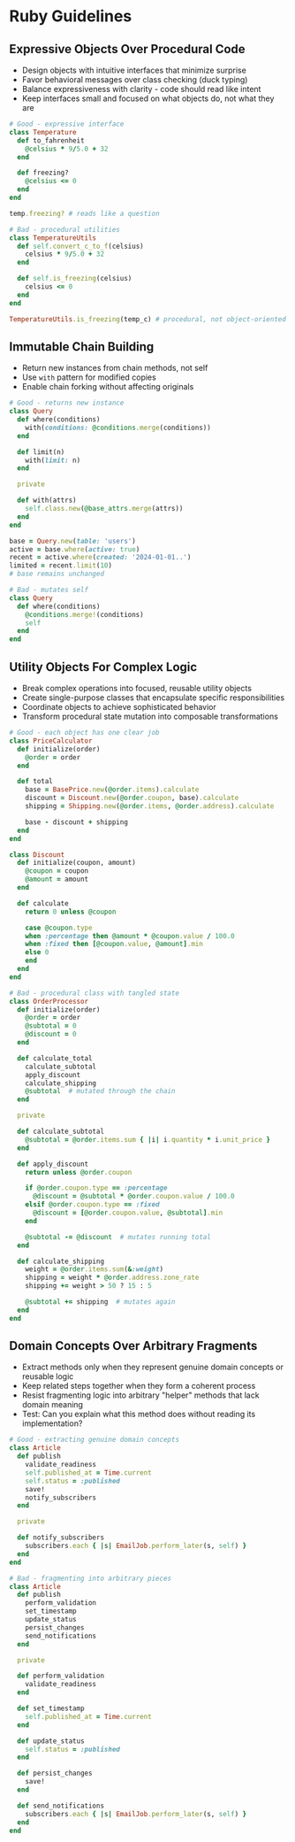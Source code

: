 # Ruby Guidelines

## Expressive Objects Over Procedural Code
* Design objects with intuitive interfaces that minimize surprise
* Favor behavioral messages over class checking (duck typing)
* Balance expressiveness with clarity - code should read like intent
* Keep interfaces small and focused on what objects do, not what they are

```ruby
# Good - expressive interface
class Temperature
  def to_fahrenheit
    @celsius * 9/5.0 + 32
  end

  def freezing?
    @celsius <= 0
  end
end

temp.freezing? # reads like a question

# Bad - procedural utilities
class TemperatureUtils
  def self.convert_c_to_f(celsius)
    celsius * 9/5.0 + 32
  end

  def self.is_freezing(celsius)
    celsius <= 0
  end
end

TemperatureUtils.is_freezing(temp_c) # procedural, not object-oriented
```

## Immutable Chain Building
* Return new instances from chain methods, not self
* Use `with` pattern for modified copies
* Enable chain forking without affecting originals

```ruby
# Good - returns new instance
class Query
  def where(conditions)
    with(conditions: @conditions.merge(conditions))
  end

  def limit(n)
    with(limit: n)
  end

  private

  def with(attrs)
    self.class.new(@base_attrs.merge(attrs))
  end
end

base = Query.new(table: 'users')
active = base.where(active: true)
recent = active.where(created: '2024-01-01..')
limited = recent.limit(10)
# base remains unchanged

# Bad - mutates self
class Query
  def where(conditions)
    @conditions.merge!(conditions)
    self
  end
end
```

## Utility Objects For Complex Logic
* Break complex operations into focused, reusable utility objects
* Create single-purpose classes that encapsulate specific responsibilities
* Coordinate objects to achieve sophisticated behavior
* Transform procedural state mutation into composable transformations

```ruby
# Good - each object has one clear job
class PriceCalculator
  def initialize(order)
    @order = order
  end

  def total
    base = BasePrice.new(@order.items).calculate
    discount = Discount.new(@order.coupon, base).calculate
    shipping = Shipping.new(@order.items, @order.address).calculate

    base - discount + shipping
  end
end

class Discount
  def initialize(coupon, amount)
    @coupon = coupon
    @amount = amount
  end

  def calculate
    return 0 unless @coupon

    case @coupon.type
    when :percentage then @amount * @coupon.value / 100.0
    when :fixed then [@coupon.value, @amount].min
    else 0
    end
  end
end

# Bad - procedural class with tangled state
class OrderProcessor
  def initialize(order)
    @order = order
    @subtotal = 0
    @discount = 0
  end

  def calculate_total
    calculate_subtotal
    apply_discount
    calculate_shipping
    @subtotal  # mutated through the chain
  end

  private

  def calculate_subtotal
    @subtotal = @order.items.sum { |i| i.quantity * i.unit_price }
  end

  def apply_discount
    return unless @order.coupon

    if @order.coupon.type == :percentage
      @discount = @subtotal * @order.coupon.value / 100.0
    elsif @order.coupon.type == :fixed
      @discount = [@order.coupon.value, @subtotal].min
    end

    @subtotal -= @discount  # mutates running total
  end

  def calculate_shipping
    weight = @order.items.sum(&:weight)
    shipping = weight * @order.address.zone_rate
    shipping += weight > 50 ? 15 : 5

    @subtotal += shipping  # mutates again
  end
end
```

## Domain Concepts Over Arbitrary Fragments
* Extract methods only when they represent genuine domain concepts or reusable logic
* Keep related steps together when they form a coherent process
* Resist fragmenting logic into arbitrary "helper" methods that lack domain meaning
* Test: Can you explain what this method does without reading its implementation?

```ruby
# Good - extracting genuine domain concepts
class Article
  def publish
    validate_readiness
    self.published_at = Time.current
    self.status = :published
    save!
    notify_subscribers
  end

  private

  def notify_subscribers
    subscribers.each { |s| EmailJob.perform_later(s, self) }
  end
end

# Bad - fragmenting into arbitrary pieces
class Article
  def publish
    perform_validation
    set_timestamp
    update_status
    persist_changes
    send_notifications
  end

  private

  def perform_validation
    validate_readiness
  end

  def set_timestamp
    self.published_at = Time.current
  end

  def update_status
    self.status = :published
  end

  def persist_changes
    save!
  end

  def send_notifications
    subscribers.each { |s| EmailJob.perform_later(s, self) }
  end
end
```